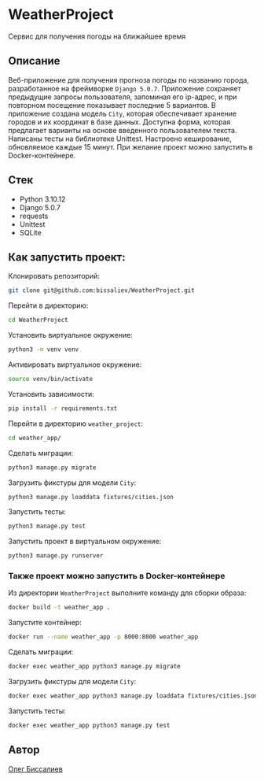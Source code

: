 # WeatherProject

Сервис для получения погоды на ближайшее время

## Описание

Веб-приложение для получения прогноза погоды по названию города, разработанное на фреймворке `Django 5.0.7`. Приложение сохраняет предыдущие запросы пользователя, запоминая его ip-адрес, и при повторном посещение показывает последние 5 вариантов. В приложение создана модель `City`, которая обеспечивает хранение городов и их координат в базе данных. Доступна форма, которая предлагает варианты на основе введенного пользователем текста. Написаны тесты на библиотеке Unittest. Настроено кеширование, обновляемое каждые 15 минут. При желание проект можно запустить в Docker-контейнере.

## Стек

- Python 3.10.12
- Django 5.0.7
- requests
- Unittest
- SQLite

## Как запустить проект:

Клонировать репозиторий:

```bash
git clone git@github.com:bissaliev/WeatherProject.git
```

Перейти в директорию:

```bash
cd WeatherProject
```

Установить виртуальное окружение:

```bash
python3 -m venv venv
```

Активировать виртуальное окружение:

```bash
source venv/bin/activate
```

Установить зависимости:

```bash
pip install -r requirements.txt
```

Перейти в директорию `weather_project`:

```bash
cd weather_app/
```

Сделать миграции:

```bash
python3 manage.py migrate
```

Загрузить фикстуры для модели `City`:

```bash
python3 manage.py loaddata fixtures/cities.json
```

Запустить тесты:

```bash
python3 manage.py test
```

Запустить проект в виртуальном окружение:

```bash
python3 manage.py runserver
```

### Также проект можно запустить в Docker-контейнере

Из директории `WeatherProject` выполните команду для сборки образа:

```bash
docker build -t weather_app .
```

Запустите контейнер:

```bash
docker run --name weather_app -p 8000:8000 weather_app
```

Сделать миграции:

```bash
docker exec weather_app python3 manage.py migrate
```

Загрузить фикстуры для модели `City`:

```bash
docker exec weather_app python3 manage.py loaddata fixtures/cities.json
```

Запустить тесты:

```bash
docker exec weather_app python3 manage.py test
```

## Автор

[Олег Биссалиев](https://github.com/bissaliev)

